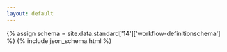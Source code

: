 ```yaml
---
layout: default
---
```


{% assign schema = site.data.standard['14']['workflow-definitionschema'] %}
{% include json_schema.html %}
